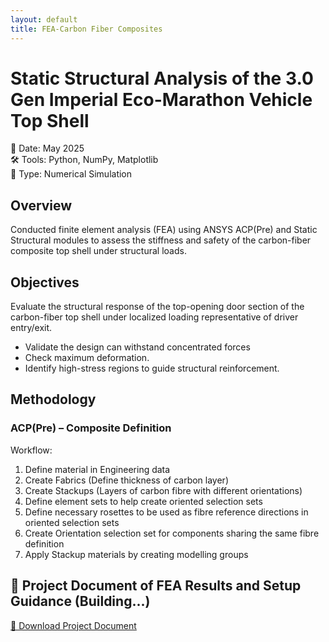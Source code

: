 ```yaml
---
layout: default
title: FEA-Carbon Fiber Composites
---
```


# Static Structural Analysis of the 3.0 Gen Imperial Eco-Marathon Vehicle Top Shell

📅 Date: May 2025  
🛠 Tools: Python, NumPy, Matplotlib  
📁 Type: Numerical Simulation

## Overview
Conducted finite element analysis (FEA) using ANSYS ACP(Pre) and Static Structural modules to assess the stiffness and safety of the carbon-fiber composite top shell under structural loads.

## Objectives 
Evaluate the structural response of the top-opening door section of the carbon-fiber top shell under localized loading representative of driver entry/exit. 
- Validate the design can withstand concentrated forces 
- Check maximum deformation.
- Identify high-stress regions to guide structural reinforcement.

## Methodology
### ACP(Pre) – Composite Definition
Workflow:
1.	Define material in Engineering data
2.	Create Fabrics (Define thickness of carbon layer)
3.	Create Stackups (Layers of carbon fibre with different orientations)
4.	Define element sets to help create oriented selection sets
5.	Define necessary rosettes to be used as fibre reference directions in oriented selection sets
6.	Create Orientation selection set for components sharing the same fibre definition
7.	Apply Stackup materials by creating modelling groups

## 📄 Project Document of FEA Results and Setup Guidance (Building...)

[📝 Download Project Document](../assets/CFRP-fea/FEA_Project-Document.doc)